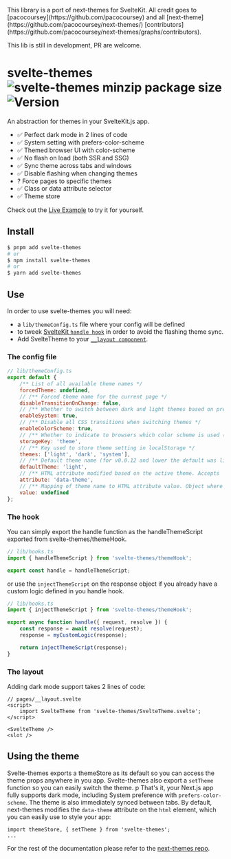 <p class="callout info">This library is a port of next-themes for SvelteKit. All credit goes to [pacocoursey](https://github.com/pacocoursey) and all [next-theme](https://github.com/pacocoursey/next-themes/) [contributors](https://github.com/pacocoursey/next-themes/graphs/contributors).</p>

This lib is still in development, PR are welcome.

# svelte-themes ![svelte-themes minzip package size](https://img.shields.io/bundlephobia/minzip/svelte-themes) ![Version](https://img.shields.io/npm/v/svelte-themes.svg?colorB=green)

An abstraction for themes in your SvelteKit.js app.

- ✅ Perfect dark mode in 2 lines of code
- ✅ System setting with prefers-color-scheme
- ✅ Themed browser UI with color-scheme
- ✅ No flash on load (both SSR and SSG)
- ✅ Sync theme across tabs and windows
- ✅ Disable flashing when changing themes
- ? Force pages to specific themes
- ✅ Class or data attribute selector
- ✅ Theme store

Check out the [Live Example](https://next-themes-example.vercel.app/) to try it for yourself.

## Install

```bash
$ pnpm add svelte-themes
# or
$ npm install svelte-themes
# or
$ yarn add svelte-themes
```

## Use

In order to use svelte-themes you will need:

- a `lib/themeConfig.ts` file where your config will be defined
- to tweek [SvelteKit `handle hook`](https://kit.svelte.dev/docs#hooks-handle) in order to avoid the flashing theme sync.
- Add SvelteTheme to your [`__layout component`](https://kit.svelte.dev/docs#layouts).

### The config file

```js
// lib/themeConfig.ts
export default {
	/** List of all available theme names */
	forcedTheme: undefined,
	// /** Forced theme name for the current page */
	disableTransitionOnChange: false,
	// /** Whether to switch between dark and light themes based on prefers-color-scheme */
	enableSystem: true,
	// /** Disable all CSS transitions when switching themes */
	enableColorScheme: true,
	// /** Whether to indicate to browsers which color scheme is used (dark or light) for built-in UI like inputs and buttons */
	storageKey: 'theme',
	// /** Key used to store theme setting in localStorage */
	themes: ['light', 'dark', 'system'],
	// /** Default theme name (for v0.0.12 and lower the default was light). If `enableSystem` is false, the default theme is light */
	defaultTheme: 'light',
	// /** HTML attribute modified based on the active theme. Accepts `class` and `data-*` (meaning any data attribute, `data-mode`, `data-color`, etc.) */
	attribute: 'data-theme',
	// /** Mapping of theme name to HTML attribute value. Object where key is the theme name and value is the attribute value */
	value: undefined
};
```

### The hook

You can simply export the handle function as the handleThemeScript exported from svelte-themes/themeHook.

```js
// lib/hooks.ts
import { handleThemeScript } from 'svelte-themes/themeHook';

export const handle = handleThemeScript;
```

or use the `injectThemeScript` on the response object if you already have a custom logic defined in you handle hook.

```js
// lib/hooks.ts
import { injectThemeScript } from 'svelte-themes/themeHook';

export async function handle({ request, resolve }) {
	const response = await resolve(request);
	response = myCustomLogic(response);

	return injectThemeScript(response);
}
```

### The layout

Adding dark mode support takes 2 lines of code:

```tsx
// pages/__layout.svelte
<script>
	import SvelteTheme from 'svelte-themes/SvelteTheme.svelte';
</script>

<SvelteTheme />
<slot />

```

## Using the theme

Svelte-themes exports a themeStore as its default so you can access the theme props anywhere in you app.
Svelte-themes also export a `setTheme` function so you can easily switch the theme.
p
That's it, your Next.js app fully supports dark mode, including System preference with `prefers-color-scheme`. The theme is also immediately synced between tabs. By default, next-themes modifies the `data-theme` attribute on the `html` element, which you can easily use to style your app:

```tsx
import themeStore, { setTheme } from 'svelte-themes';
...
```

For the rest of the documentation please refer to the [next-themes repo](https://github.com/pacocoursey/next-themes).
